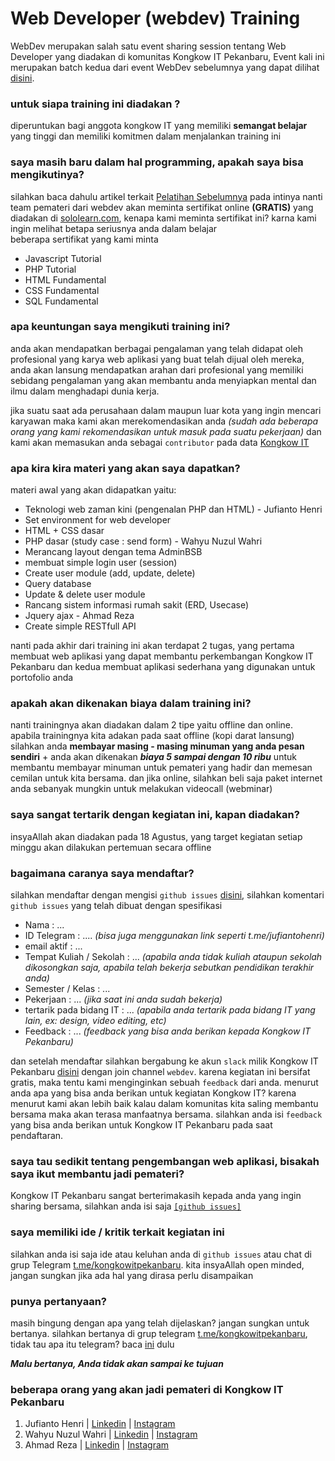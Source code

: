 # Web Developer (webdev) Training 
WebDev merupakan salah satu event sharing session tentang Web Developer yang diadakan di komunitas Kongkow IT Pekanbaru, Event kali ini merupakan batch kedua dari event WebDev sebelumnya yang dapat dilihat [disini](https://medium.com/kongkowitpekanbaru/kongkow-it-pekanbaru-menggelar-pelatihan-web-developer-b32841842e8e).

### untuk siapa training ini diadakan ? 
diperuntukan bagi anggota kongkow IT yang memiliki **semangat belajar** yang tinggi dan memiliki komitmen dalam menjalankan training ini

### saya masih baru dalam hal programming, apakah saya bisa mengikutinya? 
silahkan baca dahulu artikel terkait [Pelatihan Sebelumnya](https://medium.com/kongkowitpekanbaru/kongkow-it-pekanbaru-menggelar-pelatihan-web-developer-b32841842e8e) 
pada intinya nanti team pemateri dari webdev akan meminta sertifikat online **(GRATIS)** yang diadakan di [sololearn.com](https://www.sololearn.com/), kenapa kami meminta sertifikat ini? karna kami ingin melihat betapa seriusnya anda dalam belajar    
beberapa sertifikat yang kami minta 
* Javascript Tutorial
* PHP Tutorial 
* HTML Fundamental 
* CSS Fundamental
* SQL Fundamental

### apa keuntungan saya mengikuti training ini?
anda akan mendapatkan berbagai pengalaman yang telah didapat oleh profesional yang karya web aplikasi yang buat telah dijual oleh mereka, anda akan lansung mendapatkan arahan dari profesional yang memiliki sebidang pengalaman yang akan membantu anda menyiapkan mental dan ilmu dalam menghadapi dunia kerja.

jika suatu saat ada perusahaan dalam maupun luar kota yang ingin mencari karyawan maka kami akan merekomendasikan anda _(sudah ada beberapa orang yang kami rekomendasikan untuk masuk pada suatu pekerjaan)_ dan kami akan memasukan anda sebagai `contributor` pada data [Kongkow IT](https://github.com/KongkowITPekanbaru/kwit-talks/blob/master/contributor-list.md) 


### apa kira kira materi yang akan saya dapatkan? 
materi awal yang akan didapatkan yaitu: 

* Teknologi web zaman kini (pengenalan PHP dan HTML) - Jufianto Henri
* Set environment for web developer
* HTML + CSS dasar
* PHP dasar (study case : send form) - Wahyu Nuzul Wahri
* Merancang layout dengan tema AdminBSB
* membuat simple login user (session)
* Create user module (add, update, delete)
* Query database
* Update & delete user module
* Rancang sistem informasi rumah sakit (ERD, Usecase)
* Jquery ajax - Ahmad Reza
* Create simple RESTfull API

nanti pada akhir dari training ini akan terdapat 2 tugas, yang pertama membuat web aplikasi yang dapat membantu perkembangan Kongkow IT Pekanbaru dan kedua membuat aplikasi sederhana yang digunakan untuk portofolio anda

### apakah akan dikenakan biaya dalam training ini? 
nanti trainingnya akan diadakan dalam 2 tipe yaitu offline dan online.   
apabila trainingnya kita adakan pada saat offline (kopi darat lansung) silahkan anda **membayar masing - masing minuman yang anda pesan sendiri** + anda akan dikenakan **_biaya 5 sampai dengan 10 ribu_** untuk membantu membayar minuman untuk pemateri yang hadir dan memesan cemilan untuk kita bersama. 
dan jika online, silahkan beli saja paket internet anda sebanyak mungkin untuk melakukan videocall (webminar)

### saya sangat tertarik dengan kegiatan ini, kapan diadakan?
insyaAllah akan diadakan pada 18 Agustus, yang target kegiatan setiap minggu akan dilakukan pertemuan secara offline

### bagaimana caranya saya mendaftar? 
silahkan mendaftar dengan mengisi `github issues` [disini](https://github.com/KongkowITPekanbaru/webdev/issues/1), silahkan komentari `github issues` yang telah dibuat dengan spesifikasi 
* Nama : ...
* ID Telegram : .... _(bisa juga menggunakan link seperti t.me/jufiantohenri)_
* email aktif : ... 
* Tempat Kuliah / Sekolah : ... _(apabila anda tidak kuliah ataupun sekolah dikosongkan saja, apabila telah bekerja sebutkan pendidikan terakhir anda)_
* Semester / Kelas : ... 
* Pekerjaan : ... _(jika saat ini anda sudah bekerja)_
* tertarik pada bidang IT : ... _(apabila anda tertarik pada bidang IT yang lain, ex: design, video editing, etc)_
* Feedback : ... _(feedback yang bisa anda berikan kepada Kongkow IT Pekanbaru)_

dan setelah mendaftar silahkan bergabung ke akun `slack` milik Kongkow IT Pekanbaru [disini](https://join.slack.com/t/kongkowitpekanbaru/shared_invite/enQtNjU0Njc5NzQ4MjEwLWIwMDNiMDE1ZTYyYWY2YjJjNWJlYjNkMWU1ZGJhYWRjYWVkMGE1Njk3NGM5ZGQwOGM1MzliNTVmMzE1Y2E2Yzk) dengan join channel `webdev`. 
karena kegiatan ini bersifat gratis, maka tentu kami menginginkan sebuah `feedback` dari anda. menurut anda apa yang bisa anda berikan untuk kegiatan Kongkow IT? karena menurut kami akan lebih baik kalau dalam komunitas kita saling membantu bersama maka akan terasa manfaatnya bersama. silahkan anda isi `feedback` yang bisa anda berikan untuk Kongkow IT Pekanbaru pada saat pendaftaran. 

### saya tau sedikit tentang pengembangan web aplikasi, bisakah saya ikut membantu jadi pemateri? 
Kongkow IT Pekanbaru sangat berterimakasih kepada anda yang ingin sharing bersama, silahkan anda isi saja [`[github issues]`](https://github.com/KongkowITPekanbaru/webdev/issues/new) 

### saya memiliki ide / kritik terkait kegiatan ini
silahkan anda isi saja ide atau keluhan anda di `github issues` atau chat di grup Telegram [t.me/kongkowitpekanbaru](https://t.me/kongkowitpekanbaru). kita insyaAllah open minded, jangan sungkan jika ada hal yang dirasa perlu disampaikan

### punya pertanyaan?
masih bingung dengan apa yang telah dijelaskan? jangan sungkan untuk bertanya. silahkan bertanya di grup telegram [t.me/kongkowitpekanbaru](https://t.me/kongkowitpekanbaru), tidak tau apa itu telegram? baca [ini](https://www.google.co.id/search?q=apa+itu+telegram&oq=apa+itu+telegram+&aqs=chrome..69i57j0l5.2235j0j7&client=ubuntu&sourceid=chrome&ie=UTF-8) dulu

**_Malu bertanya, Anda tidak akan sampai ke tujuan_**

### beberapa orang yang akan jadi pemateri di Kongkow IT Pekanbaru
1. Jufianto Henri | [Linkedin](https://linkedin.com/in/jufianto/) | [Instagram](https://www.instagram.com/jufiantohenri/)
2. Wahyu Nuzul Wahri | [Linkedin]() | [Instagram]() 
3. Ahmad Reza | [Linkedin]() | [Instagram]()
